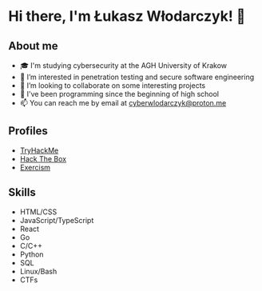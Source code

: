 # Hi there, I'm Łukasz Włodarczyk! 👋

## About me

- 🎓 I'm studying cybersecurity at the AGH University of Krakow
- 👀 I’m interested in penetration testing and secure software engineering
- 💞️ I’m looking to collaborate on some interesting projects
- 🌱 I've been programming since the beginning of high school
- 📫 You can reach me by email at [cyberwlodarczyk@proton.me](mailto:cyberwlodarczyk@proton.me)

## Profiles

- [TryHackMe](https://tryhackme.com/p/2k4w87ix)
- [Hack The Box](https://app.hackthebox.com/profile/1806584)
- [Exercism](https://exercism.org/profiles/mtl5xldb)

## Skills

- HTML/CSS
- JavaScript/TypeScript
- React
- Go
- C/C++
- Python
- SQL
- Linux/Bash
- CTFs
